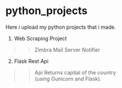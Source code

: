 # python_projects
Here i upload my python projects that i made. <br>
1. Web Scraping Project
>> Zimbra Mail Server Notifier
2. Flask Rest Api
>> Api Returns captial of the country<br>
  (using Gunicorn and Flask).
